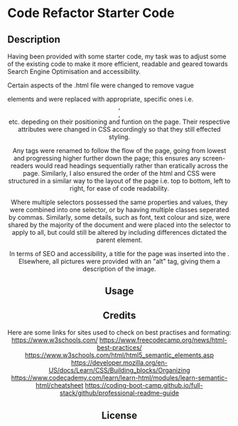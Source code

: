 # Code Refactor Starter Code

## Description

Having been provided with some starter code, my task was to adjust some of the existing code to make it more efficient, readable and geared towards Search Engine Optimisation and accessibility.

Certain aspects of the .html file were changed to remove vague <div> elements and were replaced with appropriate, specific ones i.e. <header>, <footer>, <section> etc. depeding on their positioning and funtion on the page. Their respective attributes were changed in CSS accordingly so that they still effected styling.

Any <h> tags were renamed to follow the flow of the page, going from lowest and progressing higher further down the page; this ensures any screen-readers would read headings sequentially rather than eratically across the page. Similarly, I also ensured the order of the html and CSS were structured in a similar way to the layout of the page i.e. top to bottom, left to right, for ease of code readability.

Where multiple selectors possessed the same properties and values, they were combined into one selector, or by haaving multiple classes seperated by commas. Similarly, some details, such as font, text colour and size, were shared by the majority of the document and were placed into the <body> selector to apply to all, but could still be altered by including differences dictated the parent element.

In terms of SEO and accessibility, a title for the page was inserted into the <head>. Elsewhere, all pictures were provided with an "alt" tag, giving them a description of the image.

## Usage



## Credits

Here are some links for sites used to check on best practises and formating:
https://www.w3schools.com/
https://www.freecodecamp.org/news/html-best-practices/
https://www.w3schools.com/html/html5_semantic_elements.asp
https://developer.mozilla.org/en-US/docs/Learn/CSS/Building_blocks/Organizing
https://www.codecademy.com/learn/learn-html/modules/learn-semantic-html/cheatsheet
https://coding-boot-camp.github.io/full-stack/github/professional-readme-guide

## License

